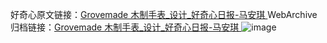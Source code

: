 好奇心原文链接：[Grovemade 木制手表_设计_好奇心日报-马安琪 ](https://www.qdaily.com/articles/12173.html)
WebArchive归档链接：[Grovemade 木制手表_设计_好奇心日报-马安琪 ](http://web.archive.org/web/20190623171952/https://www.qdaily.com/articles/12173.html)
![image](http://ww3.sinaimg.cn/large/007d5XDply1g3whz0qm4zj30u03kuql4)